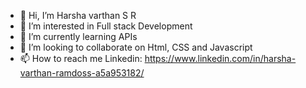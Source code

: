 - 👋 Hi, I’m Harsha varthan S R
- 👀 I’m interested in Full stack Development
- 🌱 I’m currently learning APIs
- 💞️ I’m looking to collaborate on Html, CSS and Javascript
- 📫 How to reach me Linkedin:  https://www.linkedin.com/in/harsha-varthan-ramdoss-a5a953182/

<!---
Harshavarthan07/Harshavarthan07 is a ✨ special ✨ repository because its `README.md` (this file) appears on your GitHub profile.
You can click the Preview link to take a look at your changes.
--->
